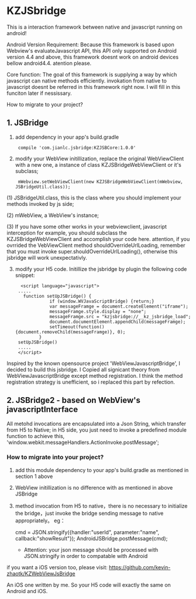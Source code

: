 # KZJSbridge
This is a interaction framework between native and javascript running on android!  

Android Version Requirement:
  Because this framework is based upon Webview's evaluateJavascript API, this API only supported on Android version 4.4 and above, 
this framework doesnt work on android devices bellow android4.4. atention please.

Core function:
  The goal of this framework is supplying a way by which javascript can native methods efficiently. invokation from native to javascript 
  doesnt be referred in this framework right now. I will fill in this funciton later if nessissary.


How to migrate to your project?
## 1. JSBridge
1. add dependency in your app's build.gradle

        compile 'com.jianlc.jsbridge:KZJSBCore:1.0.0'

2. modify your WebView initillization, replace the original WebViewClient with a new one, a instance of class KZJSBridgeWebViewClient or it's subclass;  
  
        mWebview.setWebViewClient(new KZJSBridgeWebViewClient(mWebview, JSBridgeUtil.class));
  
  (1) JSBridgeUtil.class, this is the class where you should implement your methods invoked by js side;
  
  (2) mWebView, a WebView's instance;
  
  (3) If you have some other works in your webviewclient, javascript interception for example, you should subclass the KZJSBridgeWebViewClient and accomplish your code here. attention, if you ovrrided the VebViewClient method shouldOverrideUrlLoading, remember that you must invoke super.shouldOverrideUrlLoading(), otherwise this jsbridge will work unexpectativly.
  
3. modify your H5 code.
   Initillize the jsbridge by plugin the following code snippet:
   
   
         <script language="javascript">
        .....
          function setUpJSBridge() {
                    if (window.WVJavaScriptBridge) {return;} 
                    var messageFramge = document.createElement("iframe"); 
                    messageFramge.style.display = "none";
                    messageFramge.src = "kzjsbridge://__kz_jsbridge_load";
                    document.documentElement.appendChild(messageFramge);
                    setTimeout(function(){document.removeChild(messageFramge)}, 0);
                }
        setUpJSBridge()
        .....  
        </script>

   
Inspired by the known opensource project 'WebViewJavascriptBridge', I decided to build this jsbridge. I Copied all signicant theory from WebViewJavascriptBridge except method registration. I think the method registration strategy is unefficient, so i replaced this part by refection.

## 2. JSBridge2 - based on WebView's javascriptInterface
All metohd invocations are encapsulated into a Json String, which transfer from H5 to Native; in H5 side, you just need to invoke a predefined module function to achieve this, 'window.webkit.messageHandlers.ActionInvoke.postMessage';

### How to migrate into your project?
1. add this module dependency to your app's build.gradle as mentioned in section 1 above
2. WebView initillization is no difference with as mentioned in above JSBridge
3. method invocation from H5 to native，there is no necessary to initialize the bridge，just invoke the bridge sending message to native appropriately。
eg：
  
      cmd = JSON.stringify({handler:"userId", parameter:"name", callback:"showResult"});
      AndroidJSBridge.postMessage(cmd);
      * Attention: your json message should be processed with JSON.stringify in order to compatable with Android
        
   
if you want a iOS version too, please visit:
  https://github.com/kevin-zhaotk/KZWebViewJsBridge

An iOS one written by me. So your H5 code will exactly the same on Android and iOS.

